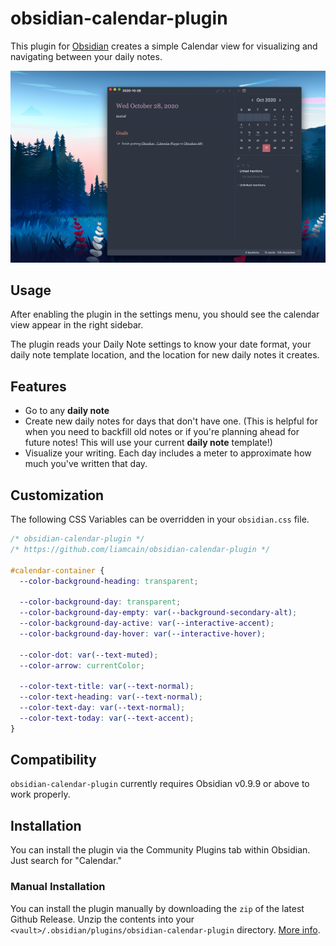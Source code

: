 # obsidian-calendar-plugin

This plugin for [Obsidian](https://obsidian.md/) creates a simple Calendar view for visualizing and navigating between your daily notes.

![screenshot-full](https://raw.githubusercontent.com/liamcain/obsidian-calendar-plugin/master/images/screenshot-full.png)

## Usage

After enabling the plugin in the settings menu, you should see the calendar view appear in the right sidebar.

The plugin reads your Daily Note settings to know your date format, your daily note template location, and the location for new daily notes it creates.

## Features

- Go to any **daily note**
- Create new daily notes for days that don't have one. (This is helpful for when you need to backfill old notes or if you're planning ahead for future notes! This will use your current **daily note** template!)
- Visualize your writing. Each day includes a meter to approximate how much you've written that day.

## Customization

The following CSS Variables can be overridden in your `obsidian.css` file.

```css
/* obsidian-calendar-plugin */
/* https://github.com/liamcain/obsidian-calendar-plugin */

#calendar-container {
  --color-background-heading: transparent;

  --color-background-day: transparent;
  --color-background-day-empty: var(--background-secondary-alt);
  --color-background-day-active: var(--interactive-accent);
  --color-background-day-hover: var(--interactive-hover);

  --color-dot: var(--text-muted);
  --color-arrow: currentColor;

  --color-text-title: var(--text-normal);
  --color-text-heading: var(--text-normal);
  --color-text-day: var(--text-normal);
  --color-text-today: var(--text-accent);
}
```

## Compatibility

`obsidian-calendar-plugin` currently requires Obsidian v0.9.9 or above to work properly.

## Installation

You can install the plugin via the Community Plugins tab within Obsidian. Just search for "Calendar."

### Manual Installation

You can install the plugin manually by downloading the `zip` of the latest Github Release. Unzip the contents into your `<vault>/.obsidian/plugins/obsidian-calendar-plugin` directory. [More info](https://forum.obsidian.md/t/plugins-mini-faq/7737).
